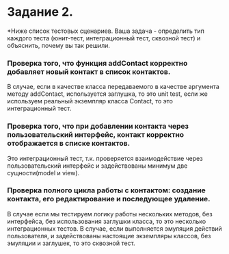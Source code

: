 # Задание 2.
*Ниже список тестовых сценариев. Ваша задача - определить тип каждого теста (юнит-тест, интеграционный тест, сквозной тест) и объяснить, почему вы так решили.

### Проверка того, что функция addContact корректно добавляет новый контакт в список контактов.
В случае, если в качестве класса передаваемого в качестве аргумента методу addContact, используется заглушка, то это unit test,
если же используем реальный экземпляр класса Contact, то это интеграционный тест.

### Проверка того, что при добавлении контакта через пользовательский интерфейс, контакт корректно отображается в списке контактов.
Это интеграционный тест, т.к. проверяется взаимодействие через пользовательский интерфейс и задействованы минимум две сущности(model и view).

### Проверка полного цикла работы с контактом: создание контакта, его редактирование и последующее удаление.
В случае если мы тестируем логику работы нескольких методов, без интерфейса, без использования заглушки класса, то это несколько интеграционных тестов.
В случае, если выполняется эмуляция действий пользователя, и задействованы настоящие экземпляры классов, без эмуляции и заглушек, то это сквозной тест.